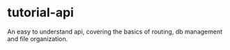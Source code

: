 # tutorial-api
An easy to understand api, covering the basics of routing, db management and file organization.
